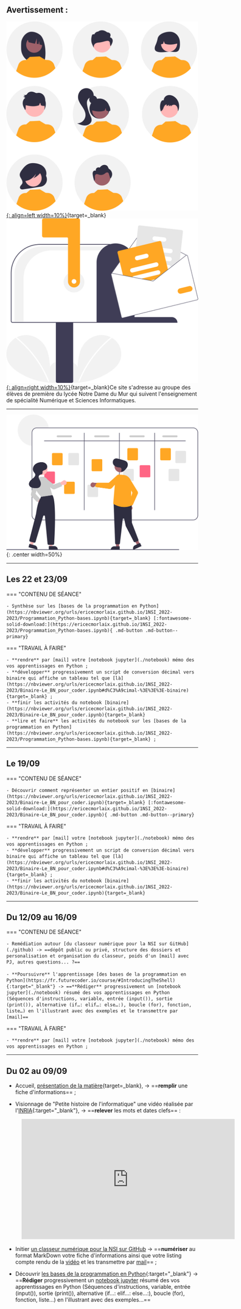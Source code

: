 
## Avertissement :

[![PJ](images/undraw_Team_re_0bfe.svg "# TEAM-1NSI-2022/2023"){: align=left width=10%}](){target=_blank}[![PJ](images/undraw_Mailbox_re_dvds.svg "team-1nsi-20222023@ecmorlaix.fr"){: align=right width=10%}](mailto:team-1nsi-20222023@ecmorlaix.fr){target=_blank}Ce site s'adresse au groupe des élèves de première du lycée Notre Dame du Mur qui suivent l'enseignement de spécialité Numérique et Sciences Informatiques.
<!-- 
### Autres liens du groupe :

- [Sharepoint](https://ecmorlaix.sharepoint.com/sites/TEAM-1NSI-20212022/Documents%20partages/Forms/AllItems.aspx?CT=1633088990185&RootFolder=%2Fsites%2FTEAM%2D1NSI%2D20212022%2FDocuments%20partages%2FGeneral&FolderCTID=0x012000019689D1FEC0FB4E86F4D05CA2B5A0EC){target=_blank}
- [Conversation](https://outlook.office365.com/mail/group/ecmorlaix.fr/team-1nsi-20212022/email){target=_blank} -->

***

![board](images/undraw_Scrum_board_re_wk7v.svg){: .center width=50%}

[mail]: mailto:eric.madec@ecmorlaix.fr "eric.madec@ecmorlaix.fr"

***
## Les 22 et 23/09


=== "CONTENU DE SÉANCE"

    - Synthèse sur les [bases de la programmation en Python](https://nbviewer.org/urls/ericecmorlaix.github.io/1NSI_2022-2023/Programmation_Python-bases.ipynb){target=_blank} [:fontawesome-solid-download:](https://ericecmorlaix.github.io/1NSI_2022-2023/Programmation_Python-bases.ipynb){ .md-button .md-button--primary}

=== "TRAVAIL À FAIRE"

    - **rendre** par [mail] votre [notebook jupyter](./notebook) mémo des vos apprentissages en Python ;
    - **développer** progressivement un script de conversion décimal vers binaire qui affiche un tableau tel que [là](https://nbviewer.org/urls/ericecmorlaix.github.io/1NSI_2022-2023/Binaire-Le_BN_pour_coder.ipynb#d%C3%A9cimal-%3E%3E%3E-binaire){target=_blank} ;
    - **finir les activités du notebook [binaire](https://nbviewer.org/urls/ericecmorlaix.github.io/1NSI_2022-2023/Binaire-Le_BN_pour_coder.ipynb){target=_blank}
    - **lire et faire** les activités du notebook sur les [bases de la programmation en Python](https://nbviewer.org/urls/ericecmorlaix.github.io/1NSI_2022-2023/Programmation_Python-bases.ipynb){target=_blank} ;


***
## Le 19/09

=== "CONTENU DE SÉANCE"

    - Découvrir comment représenter un entier positif en [binaire](https://nbviewer.org/urls/ericecmorlaix.github.io/1NSI_2022-2023/Binaire-Le_BN_pour_coder.ipynb){target=_blank} [:fontawesome-solid-download:](https://ericecmorlaix.github.io/1NSI_2022-2023/Binaire-Le_BN_pour_coder.ipynb){ .md-button .md-button--primary}

=== "TRAVAIL À FAIRE"

    - **rendre** par [mail] votre [notebook jupyter](./notebook) mémo des vos apprentissages en Python ;
    - **développer** progressivement un script de conversion décimal vers binaire qui affiche un tableau tel que [là](https://nbviewer.org/urls/ericecmorlaix.github.io/1NSI_2022-2023/Binaire-Le_BN_pour_coder.ipynb#d%C3%A9cimal-%3E%3E%3E-binaire){target=_blank} ;
    - **finir les activités du notebook [binaire](https://nbviewer.org/urls/ericecmorlaix.github.io/1NSI_2022-2023/Binaire-Le_BN_pour_coder.ipynb){target=_blank}    

***
## Du 12/09 au 16/09

=== "CONTENU DE SÉANCE"

    - Remédiation autour [du classeur numérique pour la NSI sur GitHub](./github) -> ==dépôt public ou privé, structure des dossiers et personalisation et organisation du classeur, poids d'un [mail] avec PJ, autres questions... ?==

    - **Poursuivre** l'apprentissage [des bases de la programmation en Python](https://fr.futurecoder.io/course/#IntroducingTheShell){:target="_blank"} -> ==**Rédiger** progressivement un [notebook jupyter](./notebook) résumé des vos apprentissages en Python (Séquences d'instructions, variable, entrée (input()), sortie (print()), alternative (if…: elif…: else…:), boucle (for), fonction, liste…) en l'illustrant avec des exemples et le transmettre par [mail]==

=== "TRAVAIL À FAIRE"

    - **rendre** par [mail] votre [notebook jupyter](./notebook) mémo des vos apprentissages en Python ;

***
## Du 02 au 09/09


- Accueil, [présentation de la matière](http://si.lycee.ecmorlaix.fr/nsi){target=_blank}, -> ==**remplir** une fiche d'informations== ;

- Visionnage de "Petite histoire de l'informatique" une vidéo réalisée par l'[INRIA](https://www.inria.fr/fr){:target="_blank"}, -> ==**relever** les mots et dates clefs== :  
<figure>
<iframe width="560" height="315" src="https://www.youtube-nocookie.com/embed/16udHcMYRFA" title="YouTube video player" frameborder="0" allow="accelerometer; autoplay; clipboard-write; encrypted-media; gyroscope; picture-in-picture" allowfullscreen></iframe>
</figure>

- Initier [un classeur numérique pour la NSI sur GitHub](./github) -> ==**numériser** au format MarkDown votre fiche d'informations ainsi que votre listing compte rendu de la [vidéo](./histoire) et les transmettre par [mail]== ;

- Découvrir [les bases de la programmation en Python](https://fr.futurecoder.io/course/#IntroducingTheShell){:target="_blank"} -> ==**Rédiger** progressivement un [notebook jupyter](./notebook) résumé des vos apprentissages en Python (Séquences d'instructions, variable, entrée (input()), sortie (print()), alternative (if…: elif…: else…:), boucle (for), fonction, liste…) en l'illustrant avec des exemples...==

